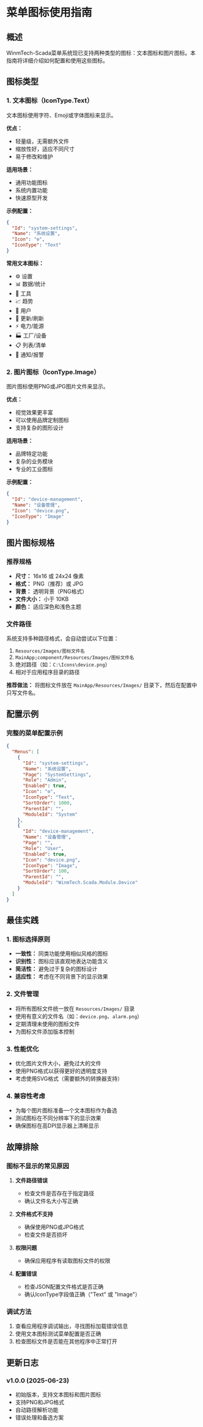 ﻿# 菜单图标使用指南

## 概述

WinmTech-Scada菜单系统现已支持两种类型的图标：文本图标和图片图标。本指南将详细介绍如何配置和使用这些图标。

## 图标类型

### 1. 文本图标（IconType.Text）

文本图标使用字符、Emoji或字体图标来显示。

**优点：**
- 轻量级，无需额外文件
- 缩放性好，适应不同尺寸
- 易于修改和维护

**适用场景：**
- 通用功能图标
- 系统内置功能
- 快速原型开发

**示例配置：**
```json
{
  "Id": "system-settings",
  "Name": "系统设置",
  "Icon": "⚙️",
  "IconType": "Text"
}
```

**常用文本图标：**
- ⚙️ 设置
- 📊 数据/统计
- 🔧 工具
- 📈 趋势
- 👤 用户
- 🔄 更新/刷新
- ⚡ 电力/能源
- 🏭 工厂/设备
- 📋 列表/清单
- 🔔 通知/报警

### 2. 图片图标（IconType.Image）

图片图标使用PNG或JPG图片文件来显示。

**优点：**
- 视觉效果更丰富
- 可以使用品牌定制图标
- 支持复杂的图形设计

**适用场景：**
- 品牌特定功能
- 复杂的业务模块
- 专业的工业图标

**示例配置：**
```json
{
  "Id": "device-management",
  "Name": "设备管理",
  "Icon": "device.png",
  "IconType": "Image"
}
```

## 图片图标规格

### 推荐规格
- **尺寸：** 16x16 或 24x24 像素
- **格式：** PNG（推荐）或 JPG
- **背景：** 透明背景（PNG格式）
- **文件大小：** 小于 10KB
- **颜色：** 适应深色和浅色主题

### 文件路径

系统支持多种路径格式，会自动尝试以下位置：

1. `Resources/Images/图标文件名`
2. `MainApp;component/Resources/Images/图标文件名`
3. 绝对路径（如：`C:\Icons\device.png`）
4. 相对于应用程序目录的路径

**推荐做法：**
将图标文件放在 `MainApp/Resources/Images/` 目录下，然后在配置中只写文件名。

## 配置示例

### 完整的菜单配置示例

```json
{
  "Menus": [
    {
      "Id": "system-settings",
      "Name": "系统设置",
      "Page": "SystemSettings",
      "Role": "Admin",
      "Enabled": true,
      "Icon": "⚙️",
      "IconType": "Text",
      "SortOrder": 1000,
      "ParentId": "",
      "ModuleId": "System"
    },
    {
      "Id": "device-management",
      "Name": "设备管理",
      "Page": "",
      "Role": "User",
      "Enabled": true,
      "Icon": "device.png",
      "IconType": "Image",
      "SortOrder": 100,
      "ParentId": "",
      "ModuleId": "WinmTech.Scada.Module.Device"
    }
  ]
}
```

## 最佳实践

### 1. 图标选择原则
- **一致性：** 同类功能使用相似风格的图标
- **识别性：** 图标应该直观地表达功能含义
- **简洁性：** 避免过于复杂的图标设计
- **适应性：** 考虑在不同背景下的显示效果

### 2. 文件管理
- 将所有图标文件统一放在 `Resources/Images/` 目录
- 使用有意义的文件名（如：`device.png`、`alarm.png`）
- 定期清理未使用的图标文件
- 为图标文件添加版本控制

### 3. 性能优化
- 优化图片文件大小，避免过大的文件
- 使用PNG格式以获得更好的透明度支持
- 考虑使用SVG格式（需要额外的转换器支持）

### 4. 兼容性考虑
- 为每个图片图标准备一个文本图标作为备选
- 测试图标在不同分辨率下的显示效果
- 确保图标在高DPI显示器上清晰显示

## 故障排除

### 图标不显示的常见原因

1. **文件路径错误**
   - 检查文件是否存在于指定路径
   - 确认文件名大小写正确

2. **文件格式不支持**
   - 确保使用PNG或JPG格式
   - 检查文件是否损坏

3. **权限问题**
   - 确保应用程序有读取图标文件的权限

4. **配置错误**
   - 检查JSON配置文件格式是否正确
   - 确认IconType字段值正确（"Text" 或 "Image"）

### 调试方法

1. 查看应用程序调试输出，寻找图标加载错误信息
2. 使用文本图标测试菜单配置是否正确
3. 检查图标文件是否能在其他程序中正常打开

## 更新日志

### v1.0.0 (2025-06-23)
- 初始版本，支持文本图标和图片图标
- 支持PNG和JPG格式
- 自动路径解析功能
- 错误处理和备选方案
